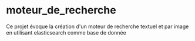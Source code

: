 # moteur_de_recherche
Ce projet évoque la création d'un moteur de recherche textuel et par image en utilisant elasticsearch comme base de donnée 
